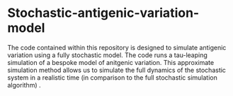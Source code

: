 Stochastic-antigenic-variation-model
====================================

The code contained within this repository is designed to simulate antigenic variation using a fully stochastic model. The code runs a tau-leaping simulation of a bespoke model of anitgenic variation. This approximate simulation method allows us to simulate the full dynamics of the stochastic system in a realistic time (in comparison to the full stochastic simulation algorithm) .
